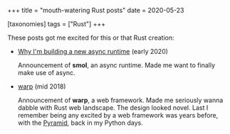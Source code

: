 +++
title = "mouth-watering Rust posts"
date = 2020-05-23

[taxonomies]
tags = ["Rust"]
+++

These posts got me excited for this or that Rust creation:

- [Why I'm building a new async runtime][smol] (early 2020)

  Announcement of **smol**, an async runtime.
  Made me want to finally make use of async.

- [warp] (mid 2018)

  Announcement of **warp**, a web framework.
  Made me seriously wanna dabble with Rust web landscape.
  The design looked novel.
  Last I remember being any excited by a web framework was years before,
  with the [Pyramid], back in my Python days.

[warp]: https://seanmonstar.com/post/176530511587
[smol]: https://web.archive.org/web/20200821065901/https://stjepang.github.io/2020/04/03/why-im-building-a-new-async-runtime.html
[Pyramid]: https://trypyramid.com
